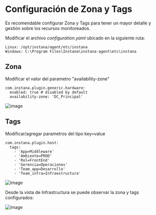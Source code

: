 # Configuración de Zona y Tags

Es recomendable configurar Zona y Tags para tener un mayor detalle y gestión sobre los recursos monitoreados.

Modificar el archivo *configuration.yaml* ubicado en la siguiente ruta:
```
Linux: /opt/instana/agent/etc/instana
Windows: C:\Program Files\Instana\instana-agent\etc\instana
```
## Zona
Modificar el valor del parametro "availability-zone"

```
com.instana.plugin.generic.hardware:
  enabled: true # disabled by default
  availability-zone: 'DC_Principal'
```
![image](https://github.com/user-attachments/assets/a9fe018e-cfe6-47d0-8fb9-755461999d69)

## Tags
Modificar/agregar parametros del tipo key=value

```
com.instana.plugin.host:
  tags:
    - 'App=Middleware'
    - 'Ambiente=PROD'
    - 'Rol=FrontEnd'
    - 'Gerencia=Operaciones'
    - 'Team_app=Desarrollo'
    - 'Team_infra=Infraestructura'
```

![image](https://github.com/user-attachments/assets/5200209f-976b-4d5d-baa7-ebd56b33ddba)

Desde la vista de Infrastructura se puede observar la zona y tags configurados:

![image](https://github.com/user-attachments/assets/2aa79231-9791-48d3-9f39-d2eb7f10d3fd)
